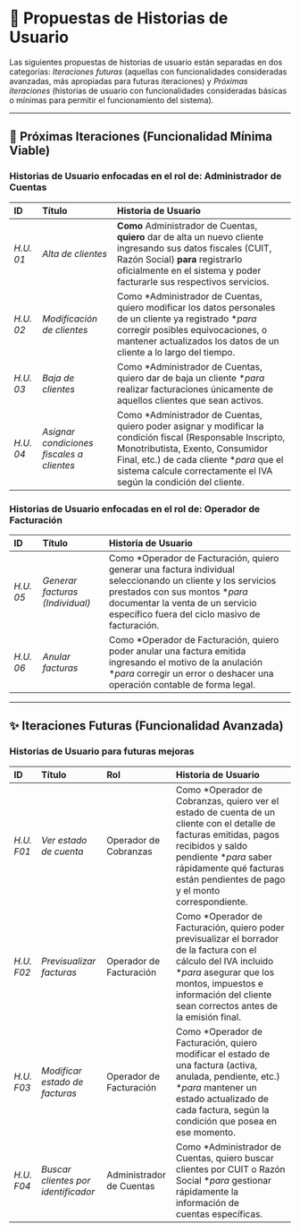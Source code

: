 # 📑 Propuestas de Historias de Usuario

Las siguientes propuestas de historias de usuario están separadas en dos categorías: *Iteraciones futuras* (aquellas con funcionalidades consideradas avanzadas, más apropiadas para futuras iteraciones) y *Próximas iteraciones* (historias de usuario con funcionalidades consideradas básicas o mínimas para permitir el funcionamiento del sistema).

---

## 🚀 Próximas Iteraciones (Funcionalidad Mínima Viable)

### Historias de Usuario enfocadas en el rol de: Administrador de Cuentas

| ID | Título | Historia de Usuario |
| :--- | :--- | :--- |
| *H.U. 01* | *Alta de clientes* | **Como** Administrador de Cuentas, **quiero** dar de alta un nuevo cliente ingresando sus datos fiscales (CUIT, Razón Social) **para** registrarlo oficialmente en el sistema y poder facturarle sus respectivos servicios. |
| *H.U. 02* | *Modificación de clientes* | Como *Administrador de Cuentas, quiero modificar los datos personales de un cliente ya registrado **para* corregir posibles equivocaciones, o mantener actualizados los datos de un cliente a lo largo del tiempo. |
| *H.U. 03* | *Baja de clientes* | Como *Administrador de Cuentas, quiero dar de baja un cliente **para* realizar facturaciones únicamente de aquellos clientes que sean activos. |
| *H.U. 04* | *Asignar condiciones fiscales a clientes* | Como *Administrador de Cuentas, quiero poder asignar y modificar la condición fiscal (Responsable Inscripto, Monotributista, Exento, Consumidor Final, etc.) de cada cliente **para* que el sistema calcule correctamente el IVA según la condición del cliente. |

### Historias de Usuario enfocadas en el rol de: Operador de Facturación

| ID | Título | Historia de Usuario |
| :--- | :--- | :--- |
| *H.U. 05* | *Generar facturas (Individual)* | Como *Operador de Facturación, quiero generar una factura individual seleccionando un cliente y los servicios prestados con sus montos **para* documentar la venta de un servicio específico fuera del ciclo masivo de facturación. |
| *H.U. 06* | *Anular facturas* | Como *Operador de Facturación, quiero poder anular una factura emitida ingresando el motivo de la anulación **para* corregir un error o deshacer una operación contable de forma legal. |

---

## ✨ Iteraciones Futuras (Funcionalidad Avanzada)

### Historias de Usuario para futuras mejoras

| ID | Título | Rol | Historia de Usuario |
| :--- | :--- | :--- | :--- |
| *H.U. F01* | *Ver estado de cuenta* | Operador de Cobranzas | Como *Operador de Cobranzas, quiero ver el estado de cuenta de un cliente con el detalle de facturas emitidas, pagos recibidos y saldo pendiente **para* saber rápidamente qué facturas están pendientes de pago y el monto correspondiente. |
| *H.U. F02* | *Previsualizar facturas* | Operador de Facturación | Como *Operador de Facturación, quiero poder previsualizar el borrador de la factura con el cálculo del IVA incluido **para* asegurar que los montos, impuestos e información del cliente sean correctos antes de la emisión final. |
| *H.U. F03* | *Modificar estado de facturas* | Operador de Facturación | Como *Operador de Facturación, quiero modificar el estado de una factura (activa, anulada, pendiente, etc.) **para* mantener un estado actualizado de cada factura, según la condición que posea en ese momento. |
| *H.U. F04* | *Buscar clientes por identificador* | Administrador de Cuentas | Como *Administrador de Cuentas, quiero buscar clientes por CUIT o Razón Social **para* gestionar rápidamente la información de cuentas específicas. |

